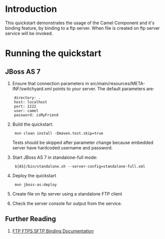 Introduction
============
This quickstart demonstrates the usage of the Camel Component and it's binding feature, by binding 
to a ftp server. When file is created on ftp server service will be invoked.

Running the quickstart
======================

JBoss AS 7
----------
1. Ensure that connection parameters in src/main/resources/META-INF/switchyard.xml points to your server.
   The default parameters are:
```
    directory: .
    host: localhost
    port: 2222
    user: camel
    password: isMyFriend
```
2. Build the quickstart:

        mvn clean install -Dmaven.test.skip=true

    Tests should be skipped after parameter change because embedded server have hardcoded username and password.

3. Start JBoss AS 7 in standalone-full mode:

        ${AS}/bin/standalone.sh --server-config=standalone-full.xml

4. Deploy the quickstart

        mvn jboss-as:deploy

5. Create file on ftp server using a standalone FTP client
6. Check the server console for output from the service.

## Further Reading

1. [FTP FTPS SFTP Binding Documentation](https://docs.jboss.org/author/display/SWITCHYARD/FTP+FTPS+SFTP)
